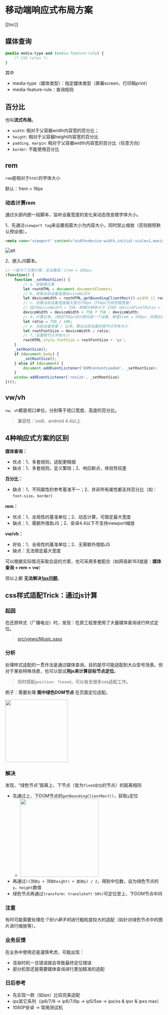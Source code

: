 # 移动端响应式布局方案
[[toc]]

## 媒体查询
```css
@media media-type and (media-feature-rule) {
    /* CSS rules */
}
```
其中
 - media-type（媒体类型）：指定媒体类型（屏幕screen、打印稿print）
 - media-feature-rule：查询规则

## 百分比
也叫**流式布局**。

 - `width`: 相对于父容器width内容宽的百分比；
 - `height`: 相对于父容器height内容宽的百分比
 - `padding、margin`: 相对于父容器width内容宽的百分比（任意方向）
 - `border`: 不能使用百分比

## rem
`rem`是相对于`html`的字体大小

默认：1rem = 16px

### 动态计算rem
通过头部内嵌一段脚本，监听设备宽度的变化来动态改变根字体大小。

1、先通过`viewport tag`来设置视窗大小为内容大小，同时禁止缩放（否则按照默认预设值）。
```html
<meta name="viewport" content="width=device-width,initial-scale=1,maximum-scale=1,minimum-scale=1;">
```

![alt](https://p6.music.126.net/obj/wo3DlcOGw6DClTvDisK1/5829709906/312e/d76f/ad80/4982d362fa784857f9e91665c59c28dd.png)

2、嵌入JS脚本。
```js
// 一般为了方便计算，会设置成：1rem = 100px。
(function() {
    function _setRootSize() {
        // a、获取根元素
        let rootHTML = document.documentElement;
        // b、获取当前设备宽度deviceWidth
        let deviceWidth = rootHTML.getBoundingClientRect().width || rootHTML.clientWidth;
        // c、设置当前设备宽度最大值为750px（750px为视觉稿宽度）
        // 因为deviceWidth > 750，物理分辨率大于 1500（devicePixelRatio = 2时），正常应该是PC访问
        deviceWidth = deviceWidth > 750 ? 750 : deviceWidth;
        // d、计算比率。（假设750px设计图也是一个设备，希望1rem = 100px，则需在其根节点字体大小设置100px，得出比率）
        let ratio = 750 / 100;
        // e、当前设备宽度 / 比率，算出当前设备的根节点字体大小
        let rootFontSize = deviceWidth / ratio;
        // f、设置根节点字体大小
        rootHTML.style.fontSize = rootFontSize + 'px';
    }
    _setRootSize();
    if (document.body) {
        _setRootSize();
    } else if (document) {
        document.addEventListener('DOMContentLoaded', _setRootSize);
    }
    window.addEventListener('resize', _setRootSize)
})();
```

## vw/vh
`vw`、`vh`都是视口单位，分别等于视口宽度、高度的百分比。
> 兼容性：ios8、android 4.4以上

## 4种响应式方案的区别
**媒体查询：** 
 - 优点：1、多套规则，适配更精细
 - 缺点：1、多套规则，定义繁琐；2、响应断点，体验性较差

**百分比：**
 - 缺点：1、不同属性的参考基准不一；2、并非所有属性都支持百分比（如：`font-size`、`border`）

**rem：**
 - 优点：1、全局性的基准单位；2、动态计算，可限定最大宽度
 - 缺点：1、需额外借助JS；2、安卓4.4以下不支持viewport缩放

**vw/vh：**
 - 好处：1、全局性的基准单位；2、无需额外借助JS
 - 缺点：无法限定最大宽度

可以根据实际情况采取合适的方案，也可采用多套配合（如网易新163就是：**媒体查询 + rem + vw**）

但以上都 **无法解决[1px问题](/business/practice/h5/#_1px问题)**。




## css样式适配Trick：通过js计算
### 起因
在还原样式（广播电台）时，发现：在原工程里使用了大量媒体查询进行样式定位。
> [ src/views/Music.sass](https://g.hz.netease.com/cloudmusic-frontend/DI-FM/-/blob/master/src/views/Music.scss)

### 分析
处理样式适配的一贯作法是通过媒体查询，目的是尽可能适配到大众型号场景。但对于某些特殊场景，也可以尝试**用js来计算目标节点定位**。
> 同时搭配`position: fiexed`，可以省去很多css适配工作。

例子：需要处理 **图中绿色DOM节点** 在页面定位适配。

<img src="https://p5.music.126.net/obj/wo3DlcOGw6DClTvDisK1/5045160953/f1b5/c031/1088/4619541d7407e87affa68ea088214ebb.png" width="200px" />

### 解决
发现，“绿色节点”距离上、下节点（皆为`fixed定位`的节点）的距离相同
 - 先通过上、下DOM节点的`getBoundingClientRect()`，获取`y`定位
    - <img src="https://p6.music.126.net/obj/wo3DlcOGw6DClTvDisK1/5045216239/643e/c7a0/ed9e/609c19b22be3a6e5ecf6c17aa7ca530d.png" width="250px" />
 - 再通过`((顶部y + 顶部height) + 底部y) / 2`，得到中位数，设为绿色节点的`y`、`height`数值
 - 绿色节点再通过`transform: translateY(-50%)`可定位至上、下DOM节点中间

### 注意
有时可能需要处理在*个别小屏手机*进行粗粒度较大的适配（如针对绿色节点中的图片进行缩放等）。

### 业务反馈
在业务中使用还是谨慎考虑，可能出现：
 - 渲染时机一旦错误就会导致最终定位错误
 - 部分机型还是需要媒体查询进行更加精准的适配

### 日后参考
 - 先实现一款（如ipx）比较完美适配
 - ipx其它系列（ip6/7/8 -> ip6/7/8p -> ip5/5se -> ipx/xs & ipxr & ipxs max）
 - 1080P安卓 -> 常用测试机